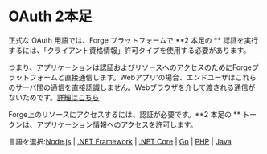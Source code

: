 # OAuth 2本足

正式な OAuth 用語では、Forge プラットフォームで **2 本足の ** 認証を実行するには、「クライアント資格情報」許可タイプを使用する必要があります。

つまり、アプリケーションは認証およびリソースへのアクセスのためにForgeプラットフォームと直接通信します。Webアプリ’の場合、エンドユーザはこれらのサーバ間の通信を直接認識しません。Webブラウザを介して渡される通信がないためです。[詳細はこちら](https://forge.autodesk.com/en/docs/oauth/v2/overview/basics/)

Forge上のリソースにアクセスするには、認証が必要です。**2 本足の ** トークンは、アプリケーション情報へのアクセスを許可します。

言語を選択:[Node.js](oauth/2legged/nodejs) | [.NET Framework](oauth/2legged/net) | [.NET Core](oauth/2legged/netcore) | [Go](oauth/2legged/go) | [PHP](oauth/2legged/php) | [Java](oauth/2legged/java)

